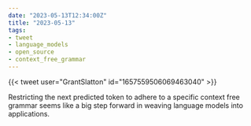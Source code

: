 ```yaml
---
date: "2023-05-13T12:34:00Z"
title: "2023-05-13"
tags:
- tweet
- language_models
- open_source
- context_free_grammar
---
```


{{< tweet user="GrantSlatton" id="1657559506069463040" >}}

Restricting the next predicted token to adhere to a specific context free grammar seems like a big step forward in weaving language models into applications.
